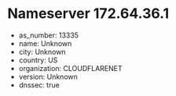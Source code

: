 # Nameserver 172.64.36.1

* as_number: 13335
* name: Unknown
* city: Unknown
* country: US
* organization: CLOUDFLARENET
* version: Unknown
* dnssec: true
